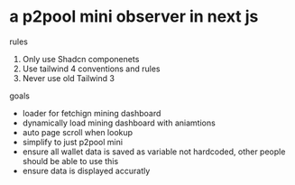# a p2pool mini observer in next js 

rules 
1. Only use Shadcn componenets
2. Use tailwind 4 conventions and rules
3. Never use old Tailwind 3 


goals

- loader for fetchign mining dashboard
- dynamically load mining dashboard with aniamtions 
- auto page scroll when lookup 
- simplify to just p2pool mini 
- ensure all wallet data is saved as variable not hardcoded, other people should be able to use this
- ensure data is displayed accuratly 
